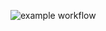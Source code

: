 ![example workflow](https://github.com/limonije/FullStack_CD/actions/workflows/run-tests.yml/badge.svg)